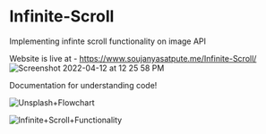 # Infinite-Scroll
Implementing infinte scroll functionality on image API

Website is live at - https://www.soujanyasatpute.me/Infinite-Scroll/
![Screenshot 2022-04-12 at 12 25 58 PM](https://user-images.githubusercontent.com/99108578/162899154-76d2c2d9-b7d0-4df4-9433-612ea8839b50.png)

Documentation for understanding code!

![Unsplash+Flowchart](https://user-images.githubusercontent.com/99108578/162899817-e2905437-2c81-4d51-a620-3ecf9d938a16.png)


![Infinite+Scroll+Functionality](https://user-images.githubusercontent.com/99108578/162899808-01a9a2ad-c643-4122-be11-5625ac37cb7a.png)
